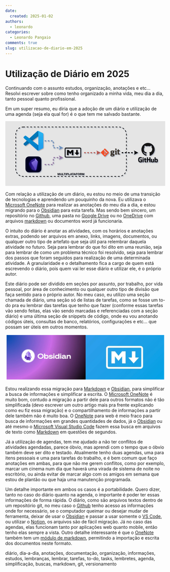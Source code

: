 ```yaml
---
date:
  created: 2025-01-02
authors:
  - leonardo
categories:
  - Leonardo Pangaio
comments: true
slug: utilizacao-de-diario-em-2025
---
```


# Utilização de Diário em 2025

Continuando com o assunto estudos, organização, anotações e etc... Resolvi escrever sobre como tenho organizado a minha vida, meu dia a dia, tanto pessoal quanto profissional.

Em um super resumo, eu diria que a adoção de um diário e utilização de uma agenda (seja ela qual for) é o que tem me salvado bastante.

<!-- more -->

![Diary Workflow](../../../images/blog/leonardo/DIARY_FLOW.gif)

Com relação a utilização de um diário, eu estou no meio de uma transição de tecnologias e aprendendo um pouquinho da nova. Eu utilizava o [Microsoft OneNote](https://www.onenote.com) para realizar as anotações do meu dia a dia, e estou migrando para o [Obsidian](https://obsidian.md/) para esta tarefa. Mas sendo bem sincero, um repositório no [Github](https://github.com/), uma pasta no [Google Drive](https://drive.google.com) ou no [OneDrive](https://onedrive.live.com) com arquivos [markdown](https://www.markdownguide.org/) ou documentos word já funcionaria.

O intuito do diário é anotar as atividades, com os horários e anotações extras, podendo ser arquivos em anexo, links, imagens, documentos, ou qualquer outro tipo de artefato que seja útil para relembrar daquela atividade no futuro. Seja para lembrar do que foi dito em uma reunião, seja para lembrar de como um problema técnico foi resolvido, seja para lembrar dos passos que foram seguidos para realização de uma determinada atividade. A granularidade e o detalhamento fica a cargo de quem está escrevendo o diário, pois quem vai ler esse diário e utilizar ele, é o próprio autor.

Este diário pode ser dividido em seções por assunto, por trabalho, por vida pessoal, por área de conhecimento ou qualquer outro tipo de divisão que faça sentido para o próprio autor. No meu caso, eu utilizo uma seção chamada de diário, uma seção só de listas de tarefas, como se fosse um to-do pra eu lembrar das tarefas que tenho que fazer (conforme essas tarefas vão sendo feitas, elas vão sendo marcadas e referenciadas com a seção diário) e uma última seção de snippets de código, onde eu vou anotando códigos úteis, consultas de banco, relatórios, configurações e etc... que possam ser úteis em outros momentos.

![Obsidian and Markdown Logos](../../../images/blog/leonardo/obsidian_markdown.png)

Estou realizando essa migração para [Markdown](https://www.markdownguide.org/) e [Obsidian](https://obsidian.md/), para simplificar a busca de informações e simplificar a escrita. O [Microsoft OneNote](https://www.onenote.com) é muito bom, contudo a migração a partir dele para outros formatos não é tão simplificada (devo escrever um outro artigo mais pra frente explicando como eu fiz essa migração) e o compartilhamento de informações a partir dele também não é muito boa. O [OneNote](https://www.onenote.com) para web é meio fraco para busca de informações em grandes quantidades de dados, já o [Obsidian](https://obsidian.md/) ou até mesmo o [Microsoft Visual Studio Code](https://code.visualstudio.com/) fazem essa busca em arquivos de texto como [Markdown](https://www.markdownguide.org/) em questões de segundos.

Já a utilização de agendas, tem me ajudado a não ter conflitos de atividades agendadas, parece óbvio, mas aprendi com o tempo que o óbvio também deve ser dito e testado. Atualmente tenho duas agendas, uma para itens pessoais e uma para tarefas do trabalho, e é bem comum que faço anotações em ambas, para que não me gerem conflitos, como por exemplo, marcar um cinema num dia que haverá uma virada de sistema de noite no escritório, ou ainda evitar de marcar algo com os amigos em semana que estou de plantão ou que haja uma manutenção programada.

Um detalhe importante em ambos os casos é a portabilidade. Quero dizer, tanto no caso do diário quanto na agenda, o importante é poder ter essas informações de forma rápida. O diário, como são arquivos textos dentro de um repositório git, no meu caso o [Github](https://github.com/) tenho acesso as informações onde for necessário, se o computador queimar ou desejar mudar de ferramenta, deixar de usar o [Obsidian](https://obsidian.md/) e passar a usar somente o [VS Code](https://code.visualstudio.com/), ou utilizar o [Notion](https://www.notion.com/), os arquivos são de fácil migração. Já no caso das agendas, elas funcionam tanto por aplicações web quanto mobile, então tenho elas sempre a vista. Outro detalhe interessante é que o [OneNote](https://www.onenote.com) também tem um [módulo de markdown](https://onemark.neux.studio/), permitindo a importação e escrita dos documentos neste formato.

diário, dia-a-dia, anotações, documentação, organização, informações, estudos, lembranças, lembrar, tarefas, to-do, tasks, lembretes, agenda, simplificação, buscas, markdown, git, versionamento